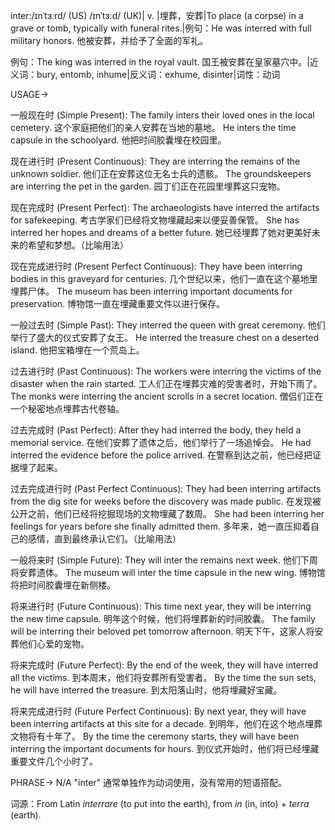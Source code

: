 inter:/ɪnˈtɜːrd/ (US) /ɪnˈtɜːd/ (UK)| v. |埋葬，安葬|To place (a corpse) in a grave or tomb, typically with funeral rites.|例句：He was interred with full military honors. 他被安葬，并给予了全面的军礼。

例句：The king was interred in the royal vault. 国王被安葬在皇家墓穴中。|近义词：bury, entomb, inhume|反义词：exhume, disinter|词性：动词

USAGE->

一般现在时 (Simple Present):
The family inters their loved ones in the local cemetery.  这个家庭把他们的亲人安葬在当地的墓地。
He inters the time capsule in the schoolyard. 他把时间胶囊埋在校园里。

现在进行时 (Present Continuous):
They are interring the remains of the unknown soldier. 他们正在安葬这位无名士兵的遗骸。
The groundskeepers are interring the pet in the garden.  园丁们正在花园里埋葬这只宠物。

现在完成时 (Present Perfect):
The archaeologists have interred the artifacts for safekeeping. 考古学家们已经将文物埋藏起来以便妥善保管。
She has interred her hopes and dreams of a better future. 她已经埋葬了她对更美好未来的希望和梦想。（比喻用法）

现在完成进行时 (Present Perfect Continuous):
They have been interring bodies in this graveyard for centuries.  几个世纪以来，他们一直在这个墓地里埋葬尸体。
The museum has been interring important documents for preservation.  博物馆一直在埋藏重要文件以进行保存。

一般过去时 (Simple Past):
They interred the queen with great ceremony.  他们举行了盛大的仪式安葬了女王。
He interred the treasure chest on a deserted island. 他把宝箱埋在一个荒岛上。

过去进行时 (Past Continuous):
The workers were interring the victims of the disaster when the rain started. 工人们正在埋葬灾难的受害者时，开始下雨了。
The monks were interring the ancient scrolls in a secret location.  僧侣们正在一个秘密地点埋葬古代卷轴。

过去完成时 (Past Perfect):
After they had interred the body, they held a memorial service.  在他们安葬了遗体之后，他们举行了一场追悼会。
He had interred the evidence before the police arrived.  在警察到达之前，他已经把证据埋了起来。

过去完成进行时 (Past Perfect Continuous):
They had been interring artifacts from the dig site for weeks before the discovery was made public.  在发现被公开之前，他们已经将挖掘现场的文物埋藏了数周。
She had been interring her feelings for years before she finally admitted them. 多年来，她一直压抑着自己的感情，直到最终承认它们。（比喻用法）

一般将来时 (Simple Future):
They will inter the remains next week. 他们下周将安葬遗体。
The museum will inter the time capsule in the new wing. 博物馆将把时间胶囊埋在新侧楼。

将来进行时 (Future Continuous):
This time next year, they will be interring the new time capsule. 明年这个时候，他们将埋葬新的时间胶囊。
The family will be interring their beloved pet tomorrow afternoon.  明天下午，这家人将安葬他们心爱的宠物。

将来完成时 (Future Perfect):
By the end of the week, they will have interred all the victims.  到本周末，他们将安葬所有受害者。
By the time the sun sets, he will have interred the treasure.  到太阳落山时，他将埋藏好宝藏。

将来完成进行时 (Future Perfect Continuous):
By next year, they will have been interring artifacts at this site for a decade. 到明年，他们在这个地点埋葬文物将有十年了。
By the time the ceremony starts, they will have been interring the important documents for hours. 到仪式开始时，他们将已经埋藏重要文件几个小时了。


PHRASE->
N/A  "inter" 通常单独作为动词使用，没有常用的短语搭配。 

词源：From Latin *interrare* (to put into the earth), from *in* (in, into) + *terra* (earth).
